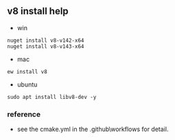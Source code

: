 ## v8 install help
- win
```
nuget install v8-v142-x64
nuget install v8-v143-x64
```
- mac
```
ew install v8
```
- ubuntu
```
sudo apt install libv8-dev -y
```

### reference
- see the cmake.yml in the .github\workflows for detail.
